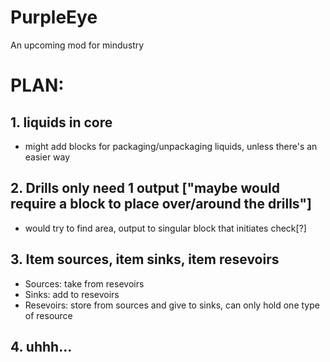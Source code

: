 # PurpleEye
An upcoming mod for mindustry
# PLAN: 
## 1. liquids in core
- might add blocks for packaging/unpackaging liquids, unless there's an easier way
## 2. Drills only need 1 output ["maybe would require a block to place over/around the drills"]
- would try to find area, output to singular block that initiates check[?]
## 3. Item sources, item sinks, item resevoirs
- Sources: take from resevoirs
- Sinks: add to resevoirs
- Resevoirs: store from sources and give to sinks, can only hold one type of resource
## 4. uhhh...